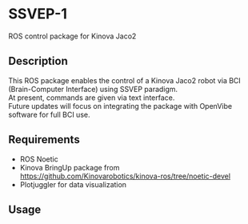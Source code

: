 # SSVEP-1
ROS control package for Kinova Jaco2

## Description
This ROS package enables the control of a Kinova Jaco2 robot via BCI (Brain-Computer Interface) using SSVEP paradigm.  
At present, commands are given via text interface.  
Future updates will focus on integrating the package with OpenVibe software for full BCI use.

## Requirements
* ROS Noetic
* Kinova BringUp package from https://github.com/Kinovarobotics/kinova-ros/tree/noetic-devel
* Plotjuggler for data visualization

## Usage
